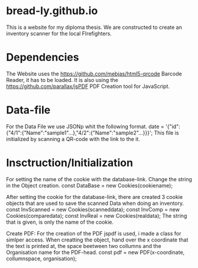 # bread-ly.github.io
This is a website for my diploma thesis.
We are constructed to create an inventory scanner for the local FIrefighters.
# Dependencies
The Website uses the https://github.com/mebjas/html5-qrcode Barcode Reader, it has to be loaded.
It is also using the https://github.com/parallax/jsPDF PDF Creation tool for JavaScript.
# Data-file
For the Data File we use JSONp whit the following format.
date = '{"id":{"4/1":{"Name":"sample1"...},"4/2":{"Name":"sample2"...}}}';
This file is initialized by scanning a QR-code with the link to the it.
# Insctruction/Initialization
For setting the name of the cookie with the database-link. Change the string in the Object creation.
const DataBase = new Cookies(cookiename);

After setting the cookie for the database-link, there are created 3 cookie objects that are used to save the scanned Data when doing an inventory.
const InvScanned = new Cookies(scanneddata);
const InvComp = new Cookies(comparedata);
const InvReal = new Cookies(realdata);
The string that is given, is only the name of the cookie.

Create PDF:
For the creation of the PDF jspdf is used, i made a class for simlper access.
When creatting the object, hand over the x coordinate that the text is printed at, the space beetween two collumns and the Organisation name for the PDF-head.
const pdf = new PDF(x-coordinate, collumnspace, organisation);
